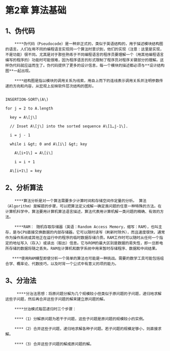 # 第2章 算法基础

## 1、伪代码

        ****伪代码（Pseudocode）是一种非正式的，类似于英语结构的，用于描述模块结构图的语言。人们在用不同的编程语言实现同一个算法时意识到，他们的实现（注意：这里是实现，不是功能）很不同。尤其是对于那些熟练于不同编程语言的程序员要理解一个（用其他编程语言编写的程序的）功能时可能很难，因为程序语言的形式限制了程序员对程序关键部分的理解。这样伪代码就应运而生了。伪代码提供了更多的设计信息，每一个模块的描述都必须与**设计结构图**一起出现。

        ****结构图是指以模块的调用关系为线索，用自上而下的连线表示调用关系并注明参数传递的方向和内容，从宏观上反映软件层次结构的图形。

```

INSERTION-SORT\(A\)

for j = 2 to A.length

  key = A\[j\]

  // Inset A\[j\] into the sorted sequence A\[1…j-1\].

  i = j - 1

  while i &gt; 0 and A\[i\] &gt; key

    A\[i+1\] = A\[i\]

    i = i + 1

  A\[i+1\] = key

```

## 2、分析算法

        ****算法分析是对一个算法需要多少计算时间和存储空间作定量的分析。 算法（Algorithm）是解题的步骤，可以把算法定义成解一确定类问题的任意一种特殊的方法。在计算机科学中，算法要用计算机算法语言描述，算法代表用计算机解一类问题的精确、有效的方法。

        ****RAM： 随机存取存储器（英语：Random Access Memory，缩写：RAM），也叫主存，是与CPU直接交换数据的内部存储器。它可以随时读写（刷新时除外），而且速度很快，通常作为操作系统或其他正在运行中的程序的临时数据存储介质。RAM工作时可以随时从任何一个指定的地址写入（存入）或读出（取出）信息。它与ROM的最大区别是数据的易失性，即一旦断电所存储的数据将随之丢失。RAM在计算机和数字系统中用来暂时存储程序、数据和中间结果。

       ****使用RAM模型即使分析一个简单的算法也可能是一种挑战。需要的数学工具可能包括组合学、概率论、代数技巧，以及时背一个公式中有意义的项的能力。



## 3、分治法

         ****分治法思想：将原问题分解为几个规模较小但类似于原问题的子问题，递归地求解这些子问题，然后再合并这些子问题的解来建立原问题的解。

        ****分治模式每层递归时三个步骤：

        ****（1）分解原问题为若干子问题，这些子问题是原问题的规模较小的实例。

        ****（2）合并这些子问题，递归地求解各种子问题。若子问题的规模足够小，则直接求解。

        ****（3）合并这些子问题的解成原问题的解。



